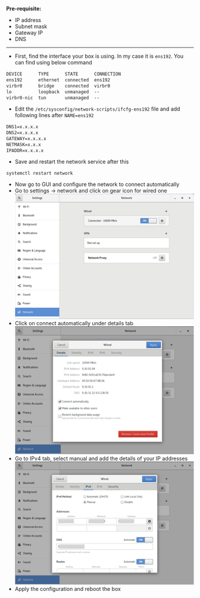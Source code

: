 **Pre-requisite:**
* IP address
* Subnet mask
* Gateway IP
* DNS

***
- First, find the interface your box is using. In my case it is `ens192`. You can find using below command
```[root@vm592033 ~]# nmcli device status
DEVICE      TYPE      STATE      CONNECTION
ens192      ethernet  connected  ens192
virbr0      bridge    connected  virbr0
lo          loopback  unmanaged  --
virbr0-nic  tun       unmanaged  --
```

- Edit the `/etc/sysconfig/network-scripts/ifcfg-ens192` file and add following lines after `NAME=ens192`
```
DNS1=x.x.x.x
DNS2=x.x.x.x
GATEWAY=x.x.x.x
NETMASK=x.x.x
IPADDR=x.x.x.x
```

- Save and restart the network service after this
```
systemctl restart network
```

- Now go to GUI and configure the network to connect automatically
- Go to settings -> network and click on gear icon for wired one
![defac9a710d8495b2eb272056129a6fc.png](../_resources/defac9a710d8495b2eb272056129a6fc.png)
- Click on connect automatically under details tab
![443572277e7fbc72eaf937ba95a82d6a.png](../_resources/443572277e7fbc72eaf937ba95a82d6a.png)
- Go to IPv4 tab, select manual and add the details of your IP addresses
![64352700e2b47278b3d5ab47cb0ceef4.png](../_resources/64352700e2b47278b3d5ab47cb0ceef4.png)
- Apply the configuration and reboot the box